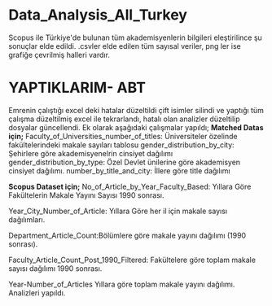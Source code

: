 # Data_Analysis_All_Turkey

Scopus ile Türkiye'de bulunan tüm akademisyenlerin bilgileri eleştirilince şu sonuçlar elde edildi. .csvler elde edilen tüm sayısal veriler, png ler ise grafiğe çevrilmiş halleri vardır.

# YAPTIKLARIM- ABT
Emrenin çalıştığı excel deki hatalar düzeltildi çift isimler silindi ve yaptığı tüm çalışma düzeltilmiş excel ile tekrarlandı, hatalı olan analizler düzeltilip dosyalar güncellendi. Ek olarak aşağıdaki çalışmalar yapıldı;
**Matched Datas için;**
Faculty_of_Universities_number_of_titles: Üniversiteler özelinde fakültelerindeki makale sayıları tablosu
gender_distribution_by_city: Şehirlere göre akademisyenelrin cinsiyet dağılımı 
gender_distribution_by_type: Özel Devlet ünilerine göre akademisyen cinsiyet dağılımı.
number_by_title_and_city: İllere göre title dağılımı

**Scopus Dataset için;**
No_of_Article_by_Year_Faculty_Based: Yıllara Göre Fakültelerin Makale Yayını Sayısı 1990 sonrası.

Year_City_Number_of_Article: Yıllara Göre her il için makale sayısı dağılımları.

Department_Article_Count:Bölümlere göre makale yayını dağılımı (1990 sonrası).

Faculty_Article_Count_Post_1990_Filtered: Fakültelere göre toplam makale sayısı dağılımı 1990 sonrası.

Year-Number_of_Articles Yıllara göre toplam makale yayını dağılımı. Analizleri yapıldı.
